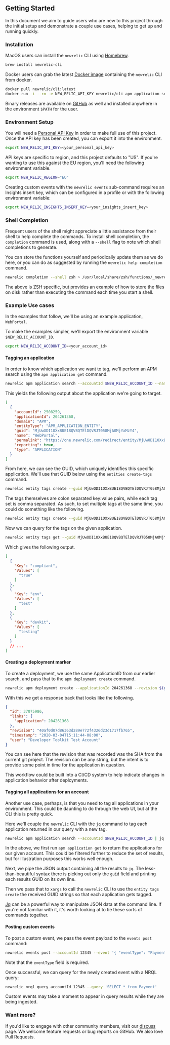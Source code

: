 ## Getting Started

In this document we aim to guide users who are new to this project through the
initial setup and demonstrate a couple use cases, helping to get up and running
quickly.

### Installation

MacOS users can install the `newrelic` CLI using [Homebrew][homebrew].

```sh
brew install newrelic-cli
```

Docker users can grab the latest [Docker image][docker_image] containing the
`newrelic` CLI from docker.

```sh
docker pull newrelic/cli:latest
docker run -i --rm -e NEW_RELIC_API_KEY newrelic/cli apm application search --name WebPortal --accountId $NEW_RELIC_ACCOUNT_ID
```

Binary releases are available on [GitHub][releases] as well and installed
anywhere in the environment `$PATH` for the user.

### Environment Setup

You will need a [Personal API Key][api_key] in order to make full use of this
project.  Once the API key has been created, you can export it into the
environment.

```sh
export NEW_RELIC_API_KEY=<your_personal_api_key>
```

API keys are specific to region, and this project defaults to "US".  If you're
wanting to use this against the EU region, you'll need the following
environment variable.

```sh
export NEW_RELIC_REGION="EU"
```

Creating custom events with the `newrelic events` sub-command requires an Insights
insert key, which can be configured in a profile or with the following environment
variable:

```sh
export NEW_RELIC_INSIGHTS_INSERT_KEY=<your_insights_insert_key>
```

### Shell Completion

Frequent users of the shell might appreciate a little assistance from their
shell to help complete the commands.  To install shell completion, the
`completion` command is used, along with a `--shell` flag to note which shell
completions to generate.

You can store the functions yourself and periodically update them as we do
here, or you can do as suggested by running the `newrelic help completion`
command.

```sh
newrelic completion --shell zsh > /usr/local/share/zsh/functions/_newrelic
```

The above is ZSH specific, but provides an example of how to store the files on
disk rather than executing the command each time you start a shell.

### Example Use cases

In the examples that follow, we'll be using an example application,
`WebPortal`.

To make the examples simpler, we'll export the environment variable
`$NEW_RELIC_ACCOUNT_ID`.

```sh
export NEW_RELIC_ACCOUNT_ID=<your_account_id>
```

#### Tagging an application

In order to know which application we want to tag, we'll perform an APM search
using the `apm application get` command.

```sh
newrelic apm application search --accountId $NEW_RELIC_ACCOUNT_ID --name WebPortal
```

This yields the following output about the application we're going to target.

```json
[
  {
    "accountId": 2508259,
    "applicationId": 204261368,
    "domain": "APM",
    "entityType": "APM_APPLICATION_ENTITY",
    "guid": "MjUwODI1OXxBUE18QVBQTElDQVRJT058MjA0MjYxMzY4",
    "name": "WebPortal",
    "permalink": "https://one.newrelic.com/redirect/entity/MjUwODI1OXxBUE18QVBQTElDQVRJT058MjA0MjYxMzY4",
    "reporting": true,
    "type": "APPLICATION"
  }
]
```

From here, we can see the GUID, which uniquely identifies this specific
application.  We'll use that GUID below using the `entities create-tags`
command.

```sh
newrelic entity tags create --guid MjUwODI1OXxBUE18QVBQTElDQVRJT058MjA0MjYxMzY4 --tag devkit:testing
```

The tags themselves are colon separated key:value pairs, while each tag set is
comma separated.  As such, to set multiple tags at the same time, you could do
something like the following.

```sh
newrelic entity tags create --guid MjUwODI1OXxBUE18QVBQTElDQVRJT058MjA0MjYxMzY4 --tag env:test,compliant:true
```

Now we can query for the tags on the given application.

```sh
newrelic entity tags get --guid MjUwODI1OXxBUE18QVBQTElDQVRJT058MjA0MjYxMzY4
```

Which gives the following output.

```json
[
  {
    "Key": "compliant",
    "Values": [
      "true"
    ]
  },
  {
    "Key": "env",
    "Values": [
      "test"
    ]
  },
  {
    "Key": "devkit",
    "Values": [
      "testing"
    ]
  }
  // ...
]
```

#### Creating a deployment marker

To create a deployment, we use the same ApplicationID from our earlier search,
and pass that to the `apm deployment create` command.

```sh
newrelic apm deployment create --applicationId 204261368 --revision $(git rev-parse HEAD)
```

With this we get a response back that looks like the following.

```json
{
  "id": 37075986,
  "links": {
    "application": 204261368
  },
  "revision": "40af0d07d86363d289e772f4326d23d1717fb765",
  "timestamp": "2020-03-04T15:11:44-08:00",
  "user": "Developer Toolkit Test Account"
}
```

You can see here that the revision that was recorded was the SHA from the
current git project.  The revision can be any string, but the intent is to
provide some point in time for the application in question.

This workflow could be built into a CI/CD system to help indicate changes in
application behavior after deployments.

#### Tagging all applications for an account

Another use case, perhaps, is that you need to tag all applications in your
environment.  This could be daunting to do through the web UI, but at the CLI
this is pretty quick.

Here we'll couple the `newrelic` CLI with the `jq`  command to tag each
application returned in our query with a new tag.

```sh
newrelic apm application search --accountId $NEW_RELIC_ACCOUNT_ID | jq -r '.[].guid' | xargs -I {} newrelic entity tags create -g {} -t devkit:testing
```
In the above, we first run `apm application get` to return the applications for
our given account.  This could be filtered further to reduce the set of
results, but for illustration purposes this works well enough.

Next, we pipe the JSON output containing all the results to `jq`.  The
less-than-beautiful syntax there is picking out only the `guid` field and
printing each results GUID on its own line.

Then we pass that to `xargs` to call the `newrelic` CLI to use the `entity tags create` the received GUID strings so that each application gets tagged.

[Jq][jq] can be a powerful way to manipulate JSON data at the command line.  If
you're not familiar with it, it's worth looking at to tie these sorts of
commands together.

#### Posting custom events

To post a custom event, we pass the event payload to the `events post` command:

```sh
newrelic events post --accountId 12345 --event '{ "eventType": "Payment", "amount": 123.45 }'
```

Note that the `eventType` field is required.

Once successful, we can query for the newly created event with a NRQL query:

```sh
newrelic nrql query accountId 12345 --query 'SELECT * from Payment'
```

Custom events may take a moment to appear in query results while they are being ingested.

### Want more?

If you'd like to engage with other community members, visit our
[discuss][discuss] page.  We welcome feature requests or bug reports on GitHub.
We also love Pull Requests.

[homebrew]: https://brew.sh/

[docker_image]: https://hub.docker.com/r/newrelic/cli

[releases]: https://github.com/newrelic/newrelic-cli/releases

[api_key]: https://docs.newrelic.com/docs/apis/get-started/intro-apis/types-new-relic-api-keys#personal-api-key

[jq]: https://stedolan.github.io/jq/

[discuss]: https://discuss.newrelic.com/c/build-on-new-relic/developer-toolkit
